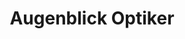 ---
title: "Augenblick Optiker"
url: /klagenfurt-am-woerthersee/augenblick-optiker/
shop: Optiker
---
